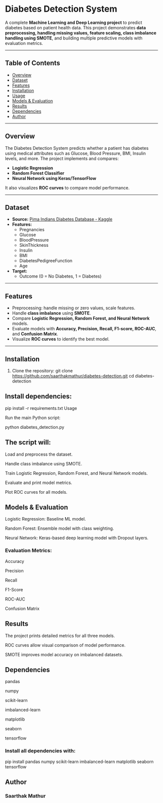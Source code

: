 # Diabetes Detection System

A complete **Machine Learning and Deep Learning project** to predict diabetes based on patient health data. This project demonstrates **data preprocessing, handling missing values, feature scaling, class imbalance handling using SMOTE**, and building multiple predictive models with evaluation metrics.

---

## Table of Contents
- [Overview](#overview)
- [Dataset](#dataset)
- [Features](#features)
- [Installation](#installation)
- [Usage](#usage)
- [Models & Evaluation](#models--evaluation)
- [Results](#results)
- [Dependencies](#dependencies)
- [Author](#author)

---

## Overview
The Diabetes Detection System predicts whether a patient has diabetes using medical attributes such as Glucose, Blood Pressure, BMI, Insulin levels, and more. The project implements and compares:

- **Logistic Regression**  
- **Random Forest Classifier**  
- **Neural Network using Keras/TensorFlow**  

It also visualizes **ROC curves** to compare model performance.

---

## Dataset
- **Source:** [Pima Indians Diabetes Database - Kaggle](https://www.kaggle.com/datasets/uciml/pima-indians-diabetes-database)  
- **Features:**  
  - Pregnancies  
  - Glucose  
  - BloodPressure  
  - SkinThickness  
  - Insulin  
  - BMI  
  - DiabetesPedigreeFunction  
  - Age  
- **Target:**  
  - Outcome (0 = No Diabetes, 1 = Diabetes)  

---

## Features
- Preprocessing: handle missing or zero values, scale features.  
- Handle **class imbalance** using **SMOTE**.  
- Compare **Logistic Regression, Random Forest, and Neural Network** models.  
- Evaluate models with **Accuracy, Precision, Recall, F1-score, ROC-AUC**, and **Confusion Matrix**.  
- Visualize **ROC curves** to identify the best model.

---

## Installation
1. Clone the repository:
git clone https://github.com/saarthakmathur/diabetes-detection.git
cd diabetes-detection

## Install dependencies:

pip install -r requirements.txt
Usage

Run the main Python script:

python diabetes_detection.py


## The script will:

Load and preprocess the dataset.

Handle class imbalance using SMOTE.

Train Logistic Regression, Random Forest, and Neural Network models.

Evaluate and print model metrics.

Plot ROC curves for all models.

## Models & Evaluation

Logistic Regression: Baseline ML model.

Random Forest: Ensemble model with class weighting.

Neural Network: Keras-based deep learning model with Dropout layers.

### Evaluation Metrics:

Accuracy

Precision

Recall

F1-Score

ROC-AUC

Confusion Matrix

## Results

The project prints detailed metrics for all three models.

ROC curves allow visual comparison of model performance.

SMOTE improves model accuracy on imbalanced datasets.

## Dependencies

pandas

numpy

scikit-learn

imbalanced-learn

matplotlib

seaborn

tensorflow

### Install all dependencies with:

pip install pandas numpy scikit-learn imbalanced-learn matplotlib seaborn tensorflow

## Author

### Saarthak Mathur